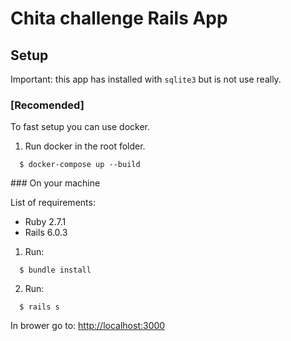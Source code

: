 # Chita challenge Rails App

## Setup

Important: this app has installed with `sqlite3` but is not use really.


### [Recomended]

To fast setup you can use docker.

1. Run docker in the root folder.
  ```
    $ docker-compose up --build

  ```

### On your machine

List of requirements: 
* Ruby 2.7.1
* Rails 6.0.3

1. Run: 
  ```
    $ bundle install
  ```
2. Run: 
  ```
    $ rails s
  ```
  
  
In brower go to: [http://localhost:3000](http://localhost:3000/)

